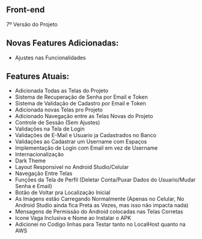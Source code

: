 ## Front-end
7º Versão do Projeto

## Novas Features Adicionadas:

- Ajustes nas Funcionalidades

## Features Atuais:
- Adicionada Todas as Telas do Projeto
- Sistema de Recuperação de Senha por Email e Token
- Sistema de Validação de Cadastro por Email e Token
- Adicionada novas Telas pro Projeto
- Adicionado Navegação entre as Telas Novas do Projeto
- Controle de Sessão (Sem Ajustes)
- Validações na Tela de Login
- Validações de E-Mail e Usuario ja Cadastrados no Banco
- Validações ao Cadastrar um Username com Espaços
- Implementação de Login com Email em vez de Username
- Internacionalização
- Dark Theme
- Layout Responsivel no Android Studio/Celular
- Navegação Entre Telas
- Funções da Tela de Perfil (Deletar Conta/Puxar Dados do Usuario/Mudar Senha e Email)
- Botão de Voltar pra Localização Inicial
- As Imagens estão Carregando Normalmente (Apenas no Celular, No Android Studio ainda fica Preta as Vezes, mas isso não impacta nada)
- Mensagens de Permissão do Android colocadas nas Telas Corretas
- Icone Vaga Inclusiva e Nome ao Instalar o APK
- Adicionei no Codigo linhas para Testar tanto no LocalHost quanto na AWS
